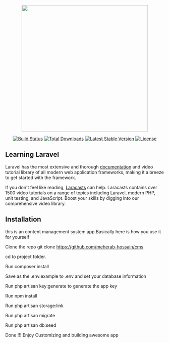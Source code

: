<p align="center"><img src="https://res.cloudinary.com/dtfbvvkyp/image/upload/v1566331377/laravel-logolockup-cmyk-red.svg" width="400"></p>

<p align="center">
<a href="https://travis-ci.org/laravel/framework"><img src="https://travis-ci.org/laravel/framework.svg" alt="Build Status"></a>
<a href="https://packagist.org/packages/laravel/framework"><img src="https://poser.pugx.org/laravel/framework/d/total.svg" alt="Total Downloads"></a>
<a href="https://packagist.org/packages/laravel/framework"><img src="https://poser.pugx.org/laravel/framework/v/stable.svg" alt="Latest Stable Version"></a>
<a href="https://packagist.org/packages/laravel/framework"><img src="https://poser.pugx.org/laravel/framework/license.svg" alt="License"></a>
</p>

## Learning Laravel

Laravel has the most extensive and thorough [documentation](https://laravel.com/docs) and video tutorial library of all modern web application frameworks, making it a breeze to get started with the framework.

If you don't feel like reading, [Laracasts](https://laracasts.com) can help. Laracasts contains over 1500 video tutorials on a range of topics including Laravel, modern PHP, unit testing, and JavaScript. Boost your skills by digging into our comprehensive video library.


##  Installation
this is an content management system app.Basically here is how you use it for yourself

Clone the repo git clone https://github.com/meherab-hossain/cms
<p>cd to project folder.</p>
<p>Run composer install</P>
<p>Save as the .env.example to .env and set your database information</P>
<p>Run php artisan key:generate to generate the app key</P>
<p>Run npm install</P>
<p>Run php artisan storage:link</P>
<p>Run php artisan migrate</P>
<p>Run php artisan db:seed</P>

Done !!! Enjoy Customizing and building awesome app


